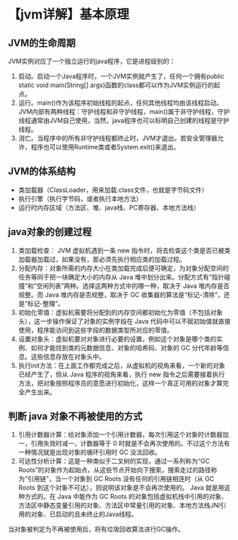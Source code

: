 # 【jvm详解】基本原理

## JVM的生命周期
JVM实例对应了一个独立运行的java程序，它是进程级别的：
1. 启动。启动一个Java程序时，一个JVM实例就产生了，任何一个拥有public static void main(String[] args)函数的class都可以作为JVM实例运行的起点。
2. 运行。main()作为该程序初始线程的起点，任何其他线程均由该线程启动。JVM内部有两种线程：守护线程和非守护线程，main()属于非守护线程，守护线程通常由JVM自己使用，当然，java程序也可以标明自己创建的线程是守护线程。
3. 消亡。当程序中的所有非守护线程都终止时，JVM才退出。若安全管理器允许，程序也可以使用Runtime类或者System.exit()来退出。

## JVM的体系结构
* 类加载器（ClassLoader，用来加载.class文件，也就是字节码文件）
* 执行引擎（执行字节码，或者执行本地方法）
* 运行时内存区域（方法区、堆、java栈、PC寄存器、本地方法栈）

## java对象的创建过程

1. 类加载检查： JVM 虚拟机遇到一条 new 指令时，将去检查这个类是否已被类加载器加载过，如果没有，那必须先执行相应类的加载过程。
2. 分配内存：对象所需的内存大小在类加载完成后便可确定，为对象分配空间的任务等同于把一块确定大小的内存从 Java 堆中划分出来。分配方式有“指针碰撞”和“空闲列表”两种。选择这两种方式中的哪一种，取决于 Java 堆内存是否规整。而 Java 堆内存是否规整，取决于 GC 收集器的算法是“标记-清除”，还是“标记-整理”。
3. 初始化零值：虚拟机需要将分配到的内存空间都初始化为零值（不包括对象头），这一步操作保证了对象的实例字段在 Java 代码中可以不赋初始值就直接使用，程序能访问到这些字段的数据类型所对应的零值。
4. 设置对象头：虚拟机要对对象进行必要的设置，例如这个对象是哪个类的实例、如何才能找到类的元数据信息、对象的哈希码、对象的 GC 分代年龄等信息。这些信息存放在对象头中。
5. 执行init方法：在上面工作都完成之后，从虚拟机的视角来看，一个新的对象已经产生了，但从 Java 程序的视角来看，执行 new 指令之后需要接着执行 <init> 方法，把对象按照程序员的意愿进行初始化，这样一个真正可用的对象才算完全产生出来。

## 判断 java 对象不再被使用的方式

1. 引用计数器计算：给对象添加一个引用计数器，每次引用这个对象时计数器加一，引用失效时减一，计数器等于 0 时就是不会再次使用的。不过这个方法有一种情况就是出现对象的循环引用时 GC 没法回收。
2. 可达性分析计算：这是一种类似于二叉树的实现，通过一系列称为“GC Roots”的对象作为起始点，从这些节点开始向下搜索，搜索走过的路径称为“引用链”，当一个对象到 GC Roots 没有任何的引用链相连时（从 GC Roots 到这个对象不可达），则说明该对象是不会再次使用的。 Java 就是用这种方式的。在 Java 中能作为 GC Roots 的对象包括虚拟机栈中引用的对象、方法区中静态变量引用的对象、方法区中常量引用的对象、本地方法栈JNI引用的对象、已启动的且未终止的Java线程。

当对象被判定为不再被使用后，将有垃圾回收算法进行GC操作。